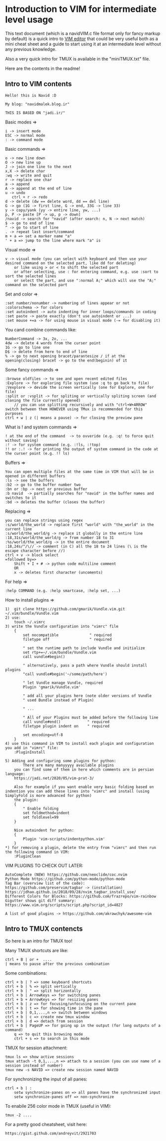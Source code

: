 # Introduction to VIM for intermediate level usage


This text document (which is a navidVIM.c file format only for fancy markup by default) is a quick intro to [VIM editor](https://www.vim.org/) that could be very useful both as a mini cheat sheet and a guide to start using it at an intermediate level without any previous knowledge.

Also a very quick intro for TMUX is available in the "miniTMUX.txt" file.

Here are the contents in the readme!



## Intro to VIM contents
~~~~~~~~~~~~~~~~~~~~~~~~~~~~~~~~~~~
Hello! this is Navid :D 			
		  		
My blog: "navidmalek.blog.ir"	
				
THIS IS BASED ON "jadi.ir/"	
~~~~~~~~~~~~~~~~~~~~~~~~~~~~~~~~~~~ 
  
 Basic modes =>
 
  	i -> insert mode
  	ESC -> normal mode
  	: -> command mode
  
  Basic commands =>
  
  	o -> new line down
  	O -> new line up
  	J -> join one line to the next
  	x,X -> delete char
  	:wq -> write and quit
  	r -> replace one char
  	a -> append
  	A -> append at the end of line
  	u -> undo
       ctrl + r -> redo
  	d -> delete (dw == delete word, dd == del line)
  	G -> go (1G -> first line, G -> end, 33G -> line 33)
  	y -> copy/yank (yy -> entire line, yw, ...)
  	p, P -> paste [P -> up, p -> down]
  	/navid -> search for "navid" (after search: n, N -> next match)
  	$ -> go to end of line
  	^ -> go to start of line
  	. -> repeat last insert/command
 	m + a => set a marker name "a"
	' + a => jump to the line where mark "a" is

  Visual mode =>
  
  	v -> visual mode (you can select with keyboard and then use your desired command on the selected part, like dd for deleting)
  		or like using > or < to shift the selected part
  		or after selecting, use : for entering command, e.g. use :sort to sort the selected lines
  		or select the part, and use ":normal A;" which will use the "A;" command on the selected part
  
  Set and color =>	
  
  	:set number/nonumber -> numbering of lines appear or not 
  	:colorschema -> for colors
  	:set autoindent -> auto indenting for inner loops/commands in coding
  	:set paste -> paste exactly (don't use autoindent or ...)
 	:set mouse +=a -> for using mouse in visual mode (-= for disabling it)

  You cand combine commands like:
  
  	NumberCommand -> 3x, 2o, ...
  	4dw -> delete 4 words from the curser point
  	1G -> go to line one
  	D$ -> delete from here to end of line
  	% -> go to next opening bracet/parantesize / if at the opening(closing) bracet -> go to the end(beginin) of it
  
  Some fancy commands =>
  
	:browse oldfiles -> to see and open recent edited files
  	:Explore -> for exploring file system (use :q to go back to file) 
  	:Vexplore -> devide the screen vertically (one for Explore, one for file)
  	:split or :vsplit -> for spliting or vertically spliting screen (and cloning the file currently opened)
  		// you can use splitting recursively and with "ctrl+W+ARROW" switch between them HOWEVER using TMux is recommended for this purposes
	ctrl + w | z (| means a pause) -> for closing the preview pane
  
  What is ! and system commands =>
  
  	! at the end of the command  -> to ovveride (e.g. :q! to force quit without saving)
  	:! -> for system command (e.g. :!ls, :!top)
  	!! or :.! -> for printing the output of system command in the code at the curser point (e.g. !! ls)
  
  Buffers =>
  
  	You can open multiple files at the same time in VIM that will be in opened in different buffers
  	:ls -> see the buffers
  	:b2 -> go to the buffer number two
  	:bn or :bp -> next or previous buffer
  	:b navid  -> partially searches for "navid" in the buffer names and switches to it
  	:bd -> deletes the buffer (closes the buffer)
  
  
  Replacing => 
  
  	you can replace strings using regex
  	:s/world/the_world -> replace first "world" with "the_world" in the current line
  	:s/world/the_world/g -> replace it globally in the entire line
  	:18,31s/world/the_world/g -> from number 18 to 31
  	:%s/world/the_world/g -> in the entire document
  	:18,24s/^/\// -> comment (in C) all the 18 to 24 lines (\ is the escape character before //)
	ctrl + v -> block select 
	=followed by=>
		Shift + I + # -> python code multiline comment
		OR
		x -> deletes first character (uncoments)
  
  For help =>
  
	:help COMMAND (e.g. :help smartcase, :help set, ...)

  How to install plugins =>
  
	1)	git clone https://github.com/gmarik/Vundle.vim.git ~/.vim/bundle/Vundle.vim
	2) use:
		touch ~/.vimrc
	3) write the Vundle configuration into "vimrc" file
		{
			set nocompatible              " required
			filetype off                  " required

			" set the runtime path to include Vundle and initialize
			set rtp+=~/.vim/bundle/Vundle.vim
			call vundle#begin()

			" alternatively, pass a path where Vundle should install plugins
			"call vundle#begin('~/some/path/here')

			" let Vundle manage Vundle, required
			Plugin 'gmarik/Vundle.vim'

			" add all your plugins here (note older versions of Vundle
			" used Bundle instead of Plugin)

			" ...

			" All of your Plugins must be added before the following line
			call vundle#end()            " required
			filetype plugin indent on    " required

			set encoding=utf-8
		}
	4) use this command in VIM to install each plugin and configuration you add in "vimrc" file:
		:PluginInstall
	
	5) Adding and configuring some plugins for python:
       		There are many manyyyyy available plugins	
		you can find some of them in here which comments are in persian language:
		https://jadi.net/2020/05/vim-prat-3/

		Also for example if you want enable very basic folding based on indention you can add these lines into "vimrc" and install (using SimplyFold is more advanced for python) 
		the plugin:
		{
			" Enable folding
			set foldmethod=indent
			set foldlevel=99
		}

		Nice autoindent for python:
		{
			Plugin 'vim-scripts/indentpython.vim'
		}
	*) for removing a plugin, delete the entry from "vimrc" and then run the following command in VIM:
		:PluginClean

VIM PLUGINS TO CHECK OUT LATER:
	
	AutoComplete (NEW) https://github.com/neoclide/coc.nvim
	Python Mode https://github.com/python-mode/python-mode
	Tag Bar (overview list of the code): https://github.com/preservim/tagbar -> (installation) https://jdhao.github.io/2018/09/28/nvim_tagbar_install_use/
	Different Colors for Blocks: https://github.com/frazrepo/vim-rainbow 
	Gigutter shows git diff summary: https://www.vim.org/scripts/script.php?script_id=4827

	A list of good plugins -> https://github.com/akrawchyk/awesome-vim




## Intro to TMUX contencts

So here is an intro for TMUX too!


Many TMUX shortcuts are like:

	ctrl + B | or +  ....
	| means to pause after the previous combination
	
Some combinations:

	ctrl + b | ? => some keyboard shortcuts
	ctrl + b | % => split vertically
	ctrl + b | " => split horizontally
	ctrl + b | ArrowKeys => for switching panes
	ctrl + b + ArrowKeys => for resizing panes
	ctrl + b | z => for focusing/unfocusing on the current pane
	ctrl + b | t => for showing time in the pane
	ctrl + b | 0,1,...,n => switch between windows
	ctrl + b | c => create new tmux window
	ctrl + b | d => detach from session
	ctrl + b | PageUP => for going up in the output (for long outputs of a command)	
		q => to quit this browsing mode	
		ctrl + s => to search in this mode		
		

TMUX for session attachment:

	tmux ls => show active sessions
	tmux attach -t 0,1,...,n => attach to a session (you can use name of a session instead of number)
	tmux new -s NAVID => create new session named NAVID		 


For synchronizing the input of all panes:

	ctrl + b | :
		setw synchronize-panes on => all panes have the synchronized input
		setw synchronize-panes off => non-synchronize


To enabile 256 color mode in TMUX (useful in VIM):

	tmux -2 .... 



For a pretty good cheatsheet, visit here:	

	https://gist.github.com/andreyvit/2921703




